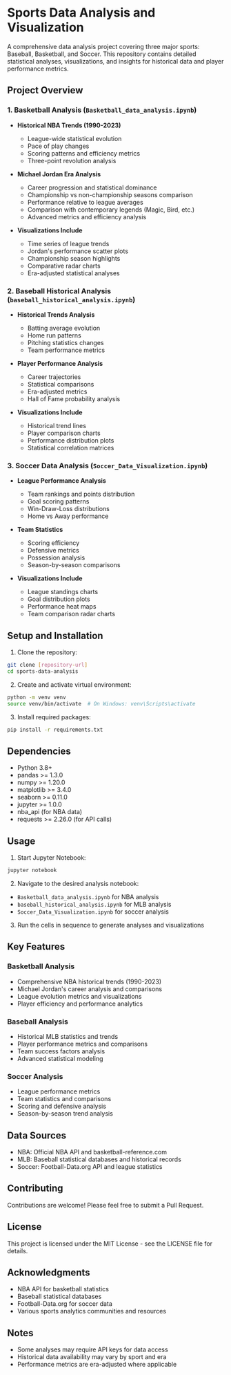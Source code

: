 # Sports Data Analysis and Visualization

A comprehensive data analysis project covering three major sports: Baseball, Basketball, and Soccer. This repository contains detailed statistical analyses, visualizations, and insights for historical data and player performance metrics.

## Project Overview

### 1. Basketball Analysis (`Basketball_data_analysis.ipynb`)
- **Historical NBA Trends (1990-2023)**
  - League-wide statistical evolution
  - Pace of play changes
  - Scoring patterns and efficiency metrics
  - Three-point revolution analysis

- **Michael Jordan Era Analysis**
  - Career progression and statistical dominance
  - Championship vs non-championship seasons comparison
  - Performance relative to league averages
  - Comparison with contemporary legends (Magic, Bird, etc.)
  - Advanced metrics and efficiency analysis

- **Visualizations Include**
  - Time series of league trends
  - Jordan's performance scatter plots
  - Championship season highlights
  - Comparative radar charts
  - Era-adjusted statistical analyses

### 2. Baseball Historical Analysis (`baseball_historical_analysis.ipynb`)
- **Historical Trends Analysis**
  - Batting average evolution
  - Home run patterns
  - Pitching statistics changes
  - Team performance metrics

- **Player Performance Analysis**
  - Career trajectories
  - Statistical comparisons
  - Era-adjusted metrics
  - Hall of Fame probability analysis

- **Visualizations Include**
  - Historical trend lines
  - Player comparison charts
  - Performance distribution plots
  - Statistical correlation matrices

### 3. Soccer Data Analysis (`Soccer_Data_Visualization.ipynb`)
- **League Performance Analysis**
  - Team rankings and points distribution
  - Goal scoring patterns
  - Win-Draw-Loss distributions
  - Home vs Away performance

- **Team Statistics**
  - Scoring efficiency
  - Defensive metrics
  - Possession analysis
  - Season-by-season comparisons

- **Visualizations Include**
  - League standings charts
  - Goal distribution plots
  - Performance heat maps
  - Team comparison radar charts

## Setup and Installation

1. Clone the repository:
```bash
git clone [repository-url]
cd sports-data-analysis
```

2. Create and activate virtual environment:
```bash
python -m venv venv
source venv/bin/activate  # On Windows: venv\Scripts\activate
```

3. Install required packages:
```bash
pip install -r requirements.txt
```

## Dependencies
- Python 3.8+
- pandas >= 1.3.0
- numpy >= 1.20.0
- matplotlib >= 3.4.0
- seaborn >= 0.11.0
- jupyter >= 1.0.0
- nba_api (for NBA data)
- requests >= 2.26.0 (for API calls)

## Usage

1. Start Jupyter Notebook:
```bash
jupyter notebook
```

2. Navigate to the desired analysis notebook:
- `Basketball_data_analysis.ipynb` for NBA analysis
- `baseball_historical_analysis.ipynb` for MLB analysis
- `Soccer_Data_Visualization.ipynb` for soccer analysis

3. Run the cells in sequence to generate analyses and visualizations

## Key Features

### Basketball Analysis
- Comprehensive NBA historical trends (1990-2023)
- Michael Jordan's career analysis and comparisons
- League evolution metrics and visualizations
- Player efficiency and performance analytics

### Baseball Analysis
- Historical MLB statistics and trends
- Player performance metrics and comparisons
- Team success factors analysis
- Advanced statistical modeling

### Soccer Analysis
- League performance metrics
- Team statistics and comparisons
- Scoring and defensive analysis
- Season-by-season trend analysis

## Data Sources
- NBA: Official NBA API and basketball-reference.com
- MLB: Baseball statistical databases and historical records
- Soccer: Football-Data.org API and league statistics

## Contributing
Contributions are welcome! Please feel free to submit a Pull Request.

## License
This project is licensed under the MIT License - see the LICENSE file for details.

## Acknowledgments
- NBA API for basketball statistics
- Baseball statistical databases
- Football-Data.org for soccer data
- Various sports analytics communities and resources

## Notes
- Some analyses may require API keys for data access
- Historical data availability may vary by sport and era
- Performance metrics are era-adjusted where applicable
